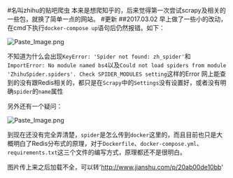 #名叫zhihu的贴吧爬虫
本来是想爬知乎的，后来觉得第一次尝试scrapy及相关的一些包，就换了简单一点的网站。
#更新
##2017.03.02
早上做了一些小的改动，在cmd下执行`docker-compose up`语句后仍然报错。如下：

![Paste_Image.png](http://upload-images.jianshu.io/upload_images/4218178-60b937b60aff7ed3.png?imageMogr2/auto-orient/strip%7CimageView2/2/w/1240)


不知道为什么会出现`KeyError: 'Spider not found: zh_spider'`和`ImportError: No module named bs4`以及`Could not load spiders from module 'ZhihuSpider.spiders'. Check SPIDER_MODULES setting`这样的Error
网上能查到的没有跟Redis相关的，都只是在`Scrapy`中的`Settings`没有设置好，或者没有明确`spider`的`name`属性

另外还有一个疑问：

![Paste_Image.png](http://upload-images.jianshu.io/upload_images/4218178-f10213cc6da476f8.png?imageMogr2/auto-orient/strip%7CimageView2/2/w/1240)

到现在还没有完全弄清楚，`spider`是怎么传到`docker`这里的，而且目前也只是大概明白了Redis分布式的原理，对于`Dockerfile`、`docker-compose.yml`、`requirements.txt`这三个文件的编写方式，原理都还不是很明白。

图片传上来之后加载不全，可以转'http://www.jianshu.com/p/20ab00de10bb'
